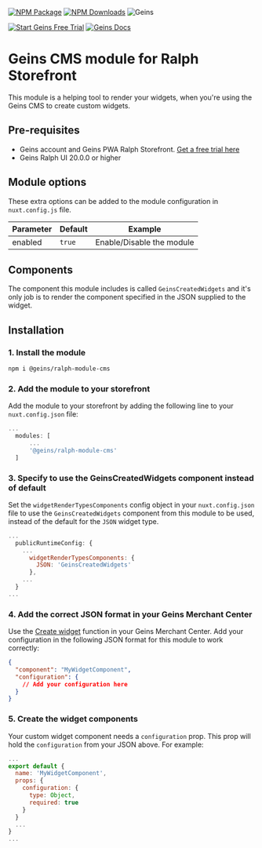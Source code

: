 [![NPM Package][npm]][npm-url]
[![NPM Downloads][npm-downloads-per-month]][npm-trends]
![Geins][mit-shield]

[![Start Geins Free Trial][geins-tiral-img]][geins-tiral-url] [![Geins Docs][geins-docs-img]][geins-docs-url]


# Geins CMS module for Ralph Storefront

This module is a helping tool to render your widgets, when you're using the Geins CMS to create custom widgets. 

## Pre-requisites

- Geins account and Geins PWA Ralph Storefront. [Get a free trial here](https://www.geins.io)
- Geins Ralph UI 20.0.0 or higher

## Module options

These extra options can be added to the module configuration in `nuxt.config.js` file.

| Parameter | Default | Example |
|-|-|-|
| enabled | `true` | Enable/Disable the module | 

## Components

The component this module includes is called `GeinsCreatedWidgets` and it's only job is to render the component specified in the JSON supplied to the widget.

## Installation

### 1. Install the module

```bash
npm i @geins/ralph-module-cms
```

### 2. Add the module to your storefront

Add the module to your storefront by adding the following line to your `nuxt.config.json` file:

```js
...
  modules: [
      ...
      '@geins/ralph-module-cms'
  ]
```

### 3. Specify to use the GeinsCreatedWidgets component instead of default

Set the `widgetRenderTypesComponents` config object in your `nuxt.config.json` file to use the `GeinsCreatedWidgets` component from this module to be used, instead of the default for the `JSON` widget type.

```js
...
  publicRuntimeConfig: {
    ...
      widgetRenderTypesComponents: {
        JSON: 'GeinsCreatedWidgets'
      },
    ...
  }
...
```

### 4. Add the correct JSON format in your Geins Merchant Center

Use the [Create widget](https://docs.geins.io/docs/geins/cms/create-widget) function in your Geins Merchant Center. Add your configuration in the following JSON format for this module to work correctly:

```json
{
  "component": "MyWidgetComponent",
  "configuration": {
    // Add your configuration here
  }
}
```

### 5. Create the widget components

Your custom widget component needs a `configuration` prop. This prop will hold the `configuration` from your JSON above. For example:

  ```js
  ...
  export default {
    name: 'MyWidgetComponent',
    props: {
      configuration: {
        type: Object,
        required: true
      }
    }
    ...
  }
  ...
  ```

[npm]: https://img.shields.io/npm/v/@geins/ralph-module-cms-json-container
[npm-url]: https://www.npmjs.com/package/@geins/ralph-module-cms-json-container
[npm-downloads-per-month]: https://img.shields.io/npm/dm/@geins/ralph-module-cms-json-container.svg
[npm-trends]: https://npmtrends.com/@geins/ralph-module-cms-json-container
[geins-docs-url]: https://docs.geins.io
[geins-docs-img]: https://img.shields.io/endpoint?url=https://raw.githubusercontent.com/geins-io/resources/master/sheilds/geins-docs-read-v3.json
[geins-tiral-url]: https://www.geins.io
[geins-tiral-img]: https://img.shields.io/endpoint?url=https://raw.githubusercontent.com/geins-io/resources/master/sheilds/geins-fee-tiral.json
[mit-shield]: https://img.shields.io/badge/license-MIT-green
[mit-url]: https://en.wikipedia.org/wiki/MIT_License

